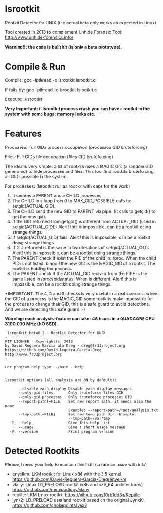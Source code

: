 # lsrootkit
Rootkit Detector for UNIX (the actual beta only works as expected in Linux)

Tool created in 2013 to complement Unhide Forensic Tool: http://www.unhide-forensics.info/

**Warning!!: the code is bullshit (is only a beta prototype).**

# Compile & Run
Compile: gcc -lpthread -o lsrootkit lsrootkit.c

If fails try: gcc -pthread -o lsrootkit lsrootkit.c

Execute: ./lsrootkit

**Very Important: if lsrootkit process crash you can have a rootkit in the system with some bugs: memory leaks etc.**

# Features

Processes: Full GIDs process occupation (processes GID bruteforcing)

Files: Full GIDs file occupation (files GID bruteforcing)

The idea is very simple: a lot of rootkits uses a MAGIC GID (a random GID generated) to hide processes and files. This tool find rootkits bruteforcing all GIDs possible in the system. 

For processes: (lsrootkit run as root or with caps for the work)

1) It creates a PARENT and a CHILD processes.
2) The CHILD in a loop from 0 to MAX_GID_POSSIBLE calls to: setgid(ACTUAL_GID).
3) The CHILD send the new GID to PARENT via pipe. (It calls to getgid() to get the new gid).
4) If the GID returned from getgid() is different from ACTUAL_GID (used in setgid(ACTUAL_GID)): Alert! this is impossible, can be a rootkit doing strange things. 
5) If setgid(ACTUAL_GID) fails: Alert! this is impossible, can be a rootkit doing strange things.
6) If GID returned is the same in two iterations of setgid(ACTUAL_GID): Alert! this is impossible, can be a rootkit doing strange things. 
7) The PARENT check if exist the PID of the child in: /proc. When the child PID is not listed: bingo!! the new GID is the MAGIC_GID of a rootkit. The rootkit is hidding the process.
8) The PARENT check if the ACTUAL_GID recived from the PIPE is the same listed in /proc/pid/status. When is different: Alert! this is impossible, can be a rootkit doing strange things.

*IMPORTANT: The 4, 5 and 6 checks is very useful in a real scenario: when the GID of a process is the MAGIC_GID some rootkits make impossible for the process to change their GID, this is a safe guard to avoid detections. And we are detecting this safe guard :-)

**Warning: each analysis-feature can take: 48 hours in a QUADCORE CPU 3100.000 MHz (NO SSD).**

```
 lsrootkit beta0.1 - Rootkit Detector for UNIX
-
MIT LICENSE - Copyright(c) 2013
by David Reguera Garcia aka Dreg - dreg@fr33project.org
https://github.com/David-Reguera-Garcia-Dreg
http://www.fr33project.org
- 

For program help type: ./main --help

         
lsrootkit options (all analysis are ON by default):

      --disable-each-display Disable each display messages
      --only-gid-files       Only bruteforce files GID
      --only-gid-processes   Only bruteforce processes GID
      --report-path[=FILE]   Set new report path. it needs also the name.
                             Example: --report-path=/root/analysis.txt
      --tmp-path[=FILE]      Set new temp path dir. Example:
                             --tmp-path=/var/tmp
  -?, --help                 Give this help list
      --usage                Give a short usage message
  -V, --version              Print program version
```

# Detected Rootkits

Please, I need your help to mantain this list!! (create an issue with info)

- enyelkm: LKM rootkit for Linux x86 with the 2.6 kernel. https://github.com/David-Reguera-Garcia-Dreg/enyelkm
- vlany: Linux LD_PRELOAD rootkit (x86 and x86_64 architectures). https://github.com/mempodippy/vlany
- reptile: LKM Linux rootkit. https://github.com/f0rb1dd3n/Reptile
- jynx2: LD_PRELOAD userland rootkit based on the original JynxKi. https://github.com/chokepoint/Jynx2
